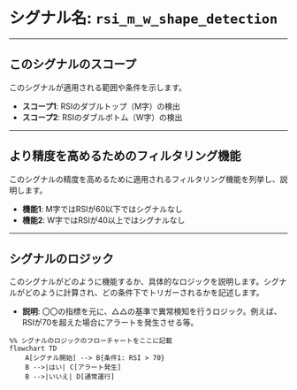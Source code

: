 # シグナル名: `rsi_m_w_shape_detection`

---

## このシグナルのスコープ
このシグナルが適用される範囲や条件を示します。

- **スコープ1**: RSIのダブルトップ（M字）の検出
- **スコープ2**: RSIのダブルボトム（W字）の検出

---

## より精度を高めるためのフィルタリング機能
このシグナルの精度を高めるために適用されるフィルタリング機能を列挙し、説明します。

- **機能1**: M字ではRSIが60以下ではシグナルなし
- **機能2**: W字ではRSIが40以上ではシグナルなし

---

## シグナルのロジック
このシグナルがどのように機能するか、具体的なロジックを説明します。シグナルがどのように計算され、どの条件下でトリガーされるかを記述します。

- **説明**: 〇〇の指標を元に、△△の基準で異常検知を行うロジック。例えば、RSIが70を超えた場合にアラートを発生させる等。

```mermaid
%% シグナルのロジックのフローチャートをここに記載
flowchart TD
    A[シグナル開始] --> B{条件1: RSI > 70}
    B -->|はい| C[アラート発生]
    B -->|いいえ| D[通常運行]
```
